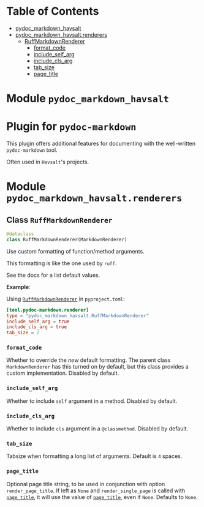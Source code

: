 # Table of Contents

* [pydoc\_markdown\_havsalt](#pydoc_markdown_havsalt)
* [pydoc\_markdown\_havsalt.renderers](#pydoc_markdown_havsalt.renderers)
  * [RuffMarkdownRenderer](#pydoc_markdown_havsalt.renderers.RuffMarkdownRenderer)
    * [format\_code](#pydoc_markdown_havsalt.renderers.RuffMarkdownRenderer.format_code)
    * [include\_self\_arg](#pydoc_markdown_havsalt.renderers.RuffMarkdownRenderer.include_self_arg)
    * [include\_cls\_arg](#pydoc_markdown_havsalt.renderers.RuffMarkdownRenderer.include_cls_arg)
    * [tab\_size](#pydoc_markdown_havsalt.renderers.RuffMarkdownRenderer.tab_size)
    * [page\_title](#pydoc_markdown_havsalt.renderers.RuffMarkdownRenderer.page_title)

<a id="pydoc_markdown_havsalt"></a>

# Module `pydoc_markdown_havsalt`

Plugin for `pydoc-markdown`
===========================

This plugin offers additional features for documenting with the
well-written `pydoc-markdown` tool.

Often used in `Havsalt`'s projects.

<a id="pydoc_markdown_havsalt.renderers"></a>

# Module `pydoc_markdown_havsalt.renderers`

<a id="pydoc_markdown_havsalt.renderers.RuffMarkdownRenderer"></a>

## Class `RuffMarkdownRenderer`

```python
@dataclass
class RuffMarkdownRenderer(MarkdownRenderer)
```

Use custom formatting of function/method arguments.

This formatting is like the one used by `ruff`.

See the docs for a list default values.

**Example**:

  
  Using [`RuffMarkdownRenderer`](#pydoc_markdown_havsalt.renderers.RuffMarkdownRenderer) in `pyproject.toml`:
  
```toml
[tool.pydoc-markdown.renderer]
type = "pydoc_markdown_havsalt.RuffMarkdownRenderer"
include_self_arg = true
include_cls_arg = true
tab_size = 2
```

<a id="pydoc_markdown_havsalt.renderers.RuffMarkdownRenderer.format_code"></a>

### `format_code`

Whether to override the *new* default formatting.
The parent class `MarkdownRenderer` has this turned on by default,
but this class provides a custom implementation.
Disabled by default.

<a id="pydoc_markdown_havsalt.renderers.RuffMarkdownRenderer.include_self_arg"></a>

### `include_self_arg`

Whether to include `self` argument in a method.
Disabled by default.

<a id="pydoc_markdown_havsalt.renderers.RuffMarkdownRenderer.include_cls_arg"></a>

### `include_cls_arg`

Whether to include `cls` argument in a `@classmethod`.
Disabled by default.

<a id="pydoc_markdown_havsalt.renderers.RuffMarkdownRenderer.tab_size"></a>

### `tab_size`

Tabsize when formatting a long list of arguments.
Default is `4` spaces.

<a id="pydoc_markdown_havsalt.renderers.RuffMarkdownRenderer.page_title"></a>

### `page_title`

Optional page title string,
to be used in conjunction with option `render_page_title`.
If left as `None` and `render_single_page` is called with [`page_title`](#pydoc_markdown_havsalt.renderers.RuffMarkdownRenderer.page_title),
it will use the value of [`page_title`](#pydoc_markdown_havsalt.renderers.RuffMarkdownRenderer.page_title), even if `None`.
Defaults to `None`.

